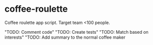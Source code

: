 # coffee-roulette
Coffee roulette app script.
Target team <100 people.

"TODO: Comment code"
"TODO: Create tests"
"TODO: Match based on interests"
"TODO: Add summary to the normal coffee maker